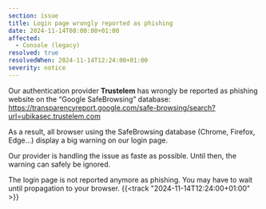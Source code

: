 ```yaml
---
section: issue
title: Login page wrongly reported as phishing
date: 2024-11-14T08:00:00+01:00
affected:
  - Console (legacy)
resolved: true
resolvedWhen: 2024-11-14T12:24:00+01:00
severity: notice
---
```


Our authentication provider **Trustelem** has wrongly be reported as phishing website on the “Google SafeBrowsing” database: https://transparencyreport.google.com/safe-browsing/search?url=ubikasec.trustelem.com

As a result, all browser using the SafeBrowsing database (Chrome, Firefox, Edge…) display a big warning on our login page.

Our provider is handling the issue as faste as possible. Until then, the warning can safely be ignored.

The login page is not reported anymore as phishing. You may have to wait until propagation to your browser. {{<track "2024-11-14T12:24:00+01:00" >}}  
